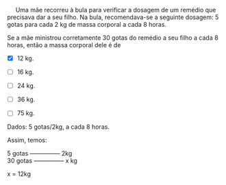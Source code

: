 

     Uma mãe recorreu à bula para verificar a dosagem de um remédio que precisava dar a seu filho. Na bula, recomendava-se a seguinte dosagem: 5 gotas para cada 2 kg de massa corporal a cada 8 horas.

Se a mãe ministrou corretamente 30 gotas do remédio a seu filho a cada 8 horas, então a massa corporal dele é de



- [x] 12 kg.
- [ ] 16 kg.
- [ ] 24 kg.
- [ ] 36 kg.
- [ ] 75 kg.


Dados: 5 gotas/2kg, a cada 8 horas.

Assim, temos:

5 gotas –––––––––– 2kg\
30 gotas –––––––––– x kg

x = 12kg
